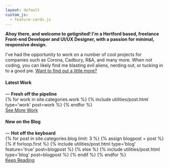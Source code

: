 ```yaml
---
layout: default
custom_js:
  - feature-cards.js
---
```

<section>
  <p class="t--large"><strong>Ahoy there, and welcome to getignited! I'm a Hertford based, freelance Front-end Developer and UI/UX Designer, with a passion for minimal, responsive design.</strong></p>
  <p>I've had the opportunity to work on a number of cool projects for companies such as Corona, Cadbury, R&A, and many more. When not coding, you can likely find me blasting evil aliens, nerding out, or tucking in to a good pie. <a href="{{ "/about" | relative_url }}">Want to find out a little more?</a></p>
</section>

<section>
  <div class="section-heading">
    <h4 class="heading-primary">Latest Work</h4>
    <span class="p t--large t--lighter">— <strong>Fresh off the pipeline</strong></span>
  </div>
  <div class="post-container">
    {% for work in site.categories.work %}
      {% include utilities/post.html type='work' post=work %}
    {% endfor %}
  </div>
  <div class="btn-wrap">
    <a class="btn" href="{{ "/work" | relative_url }}">See More Work</a>
  </div>
</section>

<section>
  <div class="section-heading">
    <h4 class="heading-primary">New on the Blog</h4>
    <span class="p t--large t--lighter">— <strong>Hot off the keyboard</strong></span>
  </div>
  <div class="post-container post-container--featured">
    {% for post in site.categories.blog limit: 3 %}
      {% assign blogpost = post %}
      {% if forloop.first %}
        {% include utilities/post.html type='blog' feature='true' post=blogpost %}
      {% else %}
        {% include utilities/post.html type='blog' post=blogpost %}
      {% endif %}
    {% endfor %}
  </div>
  <div class="btn-wrap">
    <a class="btn" href="{{ "/blog" | relative_url }}">Keep Reading</a>
  </div>
</section>

